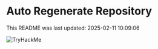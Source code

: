 # Auto Regenerate Repository

This README was last updated: 2025-02-11 10:09:06

 ![TryHackMe](https://tryhackme.com/badge/533634)